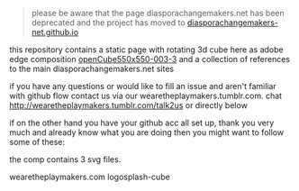 
> please be aware that the page diasporachangemakers.net has been deprecated and the project has moved to [diasporachangemakers-net.github.io](http://diasporachangemakers-net.github.io/)

this repository contains a static page with rotating 3d cube here as adobe edge composition [openCube550x550-003-3]() and a collection of references to the main diasporachangemakers.net sites



if you have any questions or would like to fill an issue and aren't familiar with github flow contact us via our wearetheplaymakers.tumblr.com. chat http://wearetheplaymakers.tumblr.com/talk2us or directly below



if on the other hand you have your github acc all set up, thank you very much and already know what you are doing then you might want to follow some of these:





the comp contains 3 svg files.

 wearetheplaymakers.com logosplash-cube
